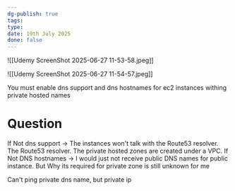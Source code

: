 ```yaml
---
dg-publish: true
tags: 
type: 
date: 19th July 2025
done: false
---
```


![[Udemy ScreenShot 2025-06-27 11-53-58.jpeg]]

![[Udemy ScreenShot 2025-06-27 11-54-57.jpeg]]

You must enable dns support and dns hostnames for ec2 instances withing private hosted names

# Question
If Not dns support -> The instances won't talk with the Route53 resolver. The Route53 resolver. The private hosted zones are created under a VPC.
If Not DNS hostnames -> I would just not receive public DNS names for public instance. But Why its required for private zone is still unknown for me

Can't ping private dns name, but private ip 
